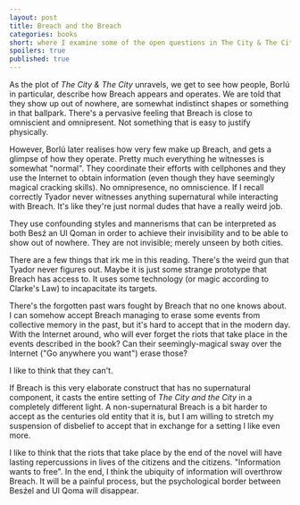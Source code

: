 ```yaml
---
layout: post
title: Breach and the Breach
categories: books
short: where I examine some of the open questions in The City & The City
spoilers: true
published: true
---
```


As the plot of *The City & The City* unravels, we get to see how people, Borlú
in particular, describe how Breach appears and operates. We are told that they
show up out of nowhere, are somewhat indistinct shapes or something in that
ballpark. There's a pervasive feeling that Breach is close to omniscient and
omnipresent. Not something that is easy to justify physically.

However, Borlú later realises how very few make up Breach, and gets a glimpse
of how they operate. Pretty much everything he witnesses is somewhat "normal".
They coordinate their efforts with cellphones and they use the Internet to
obtain information (even though they have seemingly magical cracking skills).
No omnipresence, no omniscience. If I recall correctly Tyador never witnesses
anything supernatural while interacting with Breach. It's like they're just
normal dudes that have a really weird job.

They use confounding styles and mannerisms that can be interpreted as both Besź
an Ul Qoman in order to achieve their invisibility and to be able to show out
of nowhere. They are not invisible; merely unseen by both cities.

There are a few things that irk me in this reading. There's the weird gun that
Tyador never figures out. Maybe it is just some strange prototype that Breach
has access to. It uses some technology (or magic according to Clarke's Law) to
incapacitate its targets.

There's the forgotten past wars fought by Breach that no one knows about. I can
somehow accept Breach managing to erase some events from collective memory in
the past, but it's hard to accept that in the modern day. With the Internet
around, who will ever forget the riots that take place in the events described
in the book? Can their seemingly-magical sway over the Internet ("Go anywhere
you want") erase those?

I like to think that they can't.

If Breach is this very elaborate construct that has no supernatural component,
it casts the entire setting of *The City and the City* in a completely different
light. A non-supernatural Breach is a bit harder to accept as the centuries old
entity that it is, but I am willing to stretch my suspension of disbelief to
accept that in exchange for a setting I like even more.

I like to think that the riots that take place by the end of the novel will
have lasting repercussions in lives of the citizens and the citizens.
"Information wants to free". In the end, I think the ubiquity of information
will overthrow Breach. It will be a painful process, but the psychological border
between Besźel and Ul Qoma will disappear.

